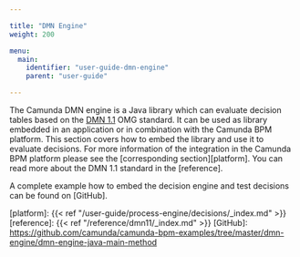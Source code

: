 ```yaml
---

title: "DMN Engine"
weight: 200

menu:
  main:
    identifier: "user-guide-dmn-engine"
    parent: "user-guide"

---
```


The Camunda DMN engine is a Java library which can evaluate decision tables
based on the [DMN 1.1] OMG standard.  It can be used as library embedded in an
application or in combination with the Camunda BPM platform. This section
covers how to embed the library and use it to evaluate decisions. For more
information of the integration in the Camunda BPM platform please see the
[corresponding section][platform]. You can read more about the DMN 1.1 standard
in the [reference].

A complete example how to embed the decision engine and test
decisions can be found on [GitHub].


[DMN 1.1]: http://www.omg.org/spec/DMN/
[platform]: {{< ref "/user-guide/process-engine/decisions/_index.md" >}}
[reference]: {{< ref "/reference/dmn11/_index.md" >}}
[GitHub]: https://github.com/camunda/camunda-bpm-examples/tree/master/dmn-engine/dmn-engine-java-main-method
